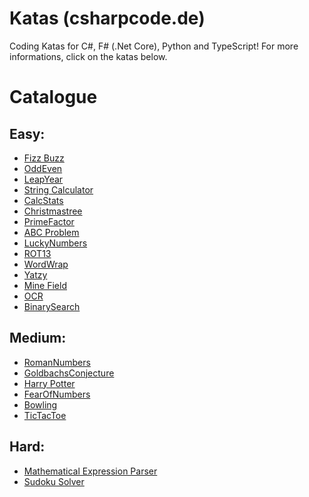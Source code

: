 # Katas (csharpcode.de)

Coding Katas for C#, F# (.Net Core), Python and TypeScript! For more informations, click on the katas below.


# Catalogue

Easy:
--------------
* [Fizz Buzz](/Descriptions/FizzBuzz.md)
* [OddEven](../../wiki/OddEven)
* [LeapYear](../../wiki/LeapYear)
* [String Calculator](../../wiki/StringCalculator)
* [CalcStats](../../wiki/CalcStats)
* [Christmastree](../../wiki/Christmastree)
* [PrimeFactor](../../wiki/PrimeFactor)
* [ABC Problem](../../wiki/ABCProblem)
* [LuckyNumbers](../../wiki/LuckyNumbers)
* [ROT13](../../wiki/ROT13)
* [WordWrap](../../wiki/WordWrap)
* [Yatzy](../../wiki/Yatzy)
* [Mine Field](../../wiki/MineField)
* [OCR](../../wiki/OCR)
* [BinarySearch](../../wiki/BinarySearch)

Medium:
--------------
* [RomanNumbers](../../wiki/RomanNumbers)
* [GoldbachsConjecture](../../wiki/GoldbachsConjecture)
* [Harry Potter](../../wiki/HarryPotter)
* [FearOfNumbers](../../wiki/FearOfNumbers)
* [Bowling](../../wiki/Bowling)
* [TicTacToe](../../wiki/TicTacToe)

Hard:
--------------
* [Mathematical Expression Parser](../../wiki/Calc)
* [Sudoku Solver](../../wiki/SudokuSolver)
